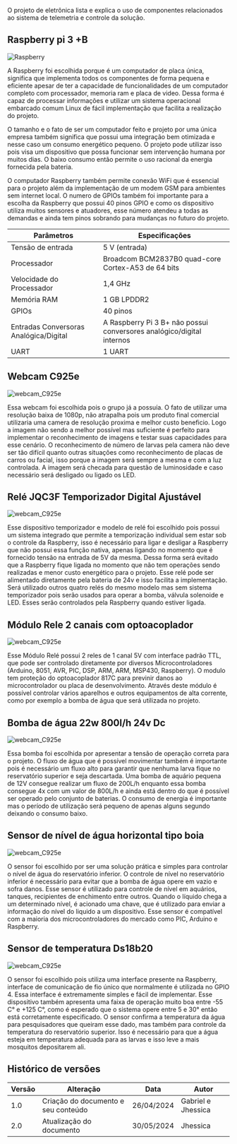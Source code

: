 O projeto de eletrônica lista e explica o uso de componentes relacionados ao sistema de telemetria e controle da solução.

## **Raspberry pi 3 +B**

![Raspberry](assets/images/raspberry-pi-3b.png)

A Raspberry foi escolhida porque é um computador de placa única, significa que implementa todos os componentes de forma pequena e eficiente apesar de ter a capacidade de funcionalidades de um computador completo com processador, memoria ram e placa de video. Dessa forma é capaz de processar informações e utilizar um sistema operacional embarcado comum Linux de fácil implementação que facilita a realização do projeto.

O tamanho e o fato de ser um computador feito e projeto por uma única empresa também significa que possui uma integração bem otimizada e nesse caso um consumo energético pequeno. O projeto pode utilizar isso pois visa um dispositivo que possa funcionar sem intervenção humana por muitos dias. O baixo consumo então permite o uso racional da energia fornecida pela bateria.

O computador Raspberry também permite conexão WiFi que é essencial para o projeto além da implementação de um modem GSM para ambientes sem internet local. O numero de GPIOs também foi importante para a escolha da Raspberry que possui 40 pinos GPIO e como os dispositivo utiliza muitos sensores e atuadores, esse número atendeu a todas as demandas e ainda tem pinos sobrando para mudanças no futuro do projeto.

| Parâmetros                             | Especificações                                                        |
| -------------------------------------- | --------------------------------------------------------------------- |
| Tensão de entrada                      | 5 V (entrada)                                                         |
| Processador                            | Broadcom BCM2837B0 quad-core Cortex-A53 de 64 bits                    |
| Velocidade do Processador              | 1,4 GHz                                                               |
| Memória RAM                            | 1 GB LPDDR2                                                           |
| GPIOs                                  | 40 pinos                                                              |
| Entradas Conversoras Analógica/Digital | A Raspberry Pi 3 B+ não possui conversores analógico/digital internos |
| UART                                   | 1 UART                                                                |

## **Webcam C925e**

![webcam_C925e](assets/images/webcam-C925e.png)

Essa webcam foi escolhida pois o grupo já a possuía. O fato de utilizar uma resolução baixa de 1080p, não atrapalha pois um produto final comercial utilizaria uma camera de resolução proxima e melhor custo beneficio. Logo a imagem não sendo a melhor possível mas suficiente é perfeito para implementar o reconhecimento de imagens e testar suas capacidades para esse cenário. O reconhecimento de número de larvas pela camera não deve ser tão difícil quanto outras situações como reconhecimento de placas de carros ou facial, isso porque a imagem será sempre a mesma e com a luz controlada. A imagem será checada para questão de luminosidade e caso necessário será desligado ou ligado os LED.

## **Relé JQC3F Temporizador Digital Ajustável**

![webcam_C925e](assets/images/reles.png)

Esse dispositivo temporizador e modelo de relé foi escolhido pois possui um sistema integrado que permite a temporização individual sem estar sob o controle da Raspberry, isso é necessário para ligar e desligar a Raspberry que não possui essa função nativa, apenas ligando no momento que é fornecido tensão na entrada de 5V da mesma. Dessa forma será evitado que a Raspberry fique ligada no momento que não tem operações sendo realizadas e menor custo energético para o projeto. Esse relé pode ser alimentado diretamente pela bateria de 24v e isso facilita a implementação. Será utilizado outros quatro relés do mesmo modelo mas sem sistema temporizador pois serão usados para operar a bomba, válvula solenoide e LED. Esses serão controlados pela Raspberry quando estiver ligada.

## **Módulo Rele 2 canais com optoacoplador**

![webcam_C925e](assets/images/rele.png)

Esse Módulo Relé possui 2 reles de 1 canal 5V com interface padrão TTL, que pode ser controlado diretamente por diversos Microcontroladores (Arduino, 8051, AVR, PIC, DSP, ARM, ARM, MSP430, Raspberry).
O modulo tem proteção do optoacoplador 817C para previnir danos ao microcontrolador ou placa de desenvolvimento.
Através deste módulo é possível controlar vários aparelhos e outros equipamentos de alta corrente, como por exemplo a bomba de água que será utilizada no projeto.

## **Bomba de água 22w 800l/h 24v Dc**

![webcam_C925e](assets/images/bomba.png)

Essa bomba foi escolhida por apresentar a tensão de operação correta para o projeto. O fluxo de água que é possível movimentar também é importante pois é necessário um fluxo alto para garantir que nenhuma larva fique no reservatório superior e seja descartada. Uma bomba de aquário pequena de 12V consegue realizar um fluxo de 200L/h enquanto essa bomba consegue 4x com um valor de 800L/h e ainda está dentro do que é possível ser operado pelo conjunto de baterias. O consumo de energia é importante mas o período de utilização será pequeno de apenas alguns segundo deixando o consumo baixo.

## **Sensor de nível de água horizontal tipo boia**

![webcam_C925e](assets/images/nivel.png)

O sensor foi escolhido por ser uma solução prática e simples para controlar o nível de água do reservatório inferior. O controle de nível no reservatório inferior é necessário para evitar que a bomba de água opere em vazio e sofra danos. Esse sensor é utilizado para controle de nível em aquários, tanques, recipientes de enchimento entre outros. Quando o líquido chega a um determinado nível, é acionado uma chave, que é utilizado para enviar a informação do nível do liquido a um dispositivo. Esse sensor é compatível com a maioria dos microcontroladores do mercado como PIC, Arduino e Raspberry.

## **Sensor de temperatura Ds18b20**

![webcam_C925e](assets/images/sensortemp.png)

O sensor foi escolhido pois utiliza uma interface presente na Raspberry, interface de comunicação de fio único que normalmente é utilizada no GPIO 4. Essa interface é extremamente simples e fácil de implementar. Esse dispositivo também apresenta uma faixa de operação muito boa entre -55 C° e +125 C°, como é esperado que o sistema opere entre 5 e 30° então está corretamente especificado. O sensor confirma a temperatura da água para pesquisadores que queiram esse dado, mas também para controle da temperatura do reservatório superior. Isso é necessário para que a água esteja em temperatura adequada para as larvas e isso leve a mais mosquitos depositarem ali.

## Histórico de versões

| Versão | Alteração                           | Data       | Autor              |
| ------ | ----------------------------------- | ---------- | ------------------ |
| 1.0    | Criação do documento e seu conteúdo | 26/04/2024 | Gabriel e Jhessica |
| 2.0    | Atualização do documento            | 30/05/2024 | Jhessica           |
